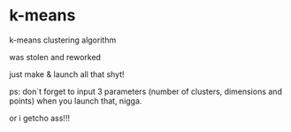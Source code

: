 # k-means
k-means clustering algorithm

was stolen and reworked

just make & launch all that shyt!

ps: don`t forget to input 3 parameters (number of clusters, dimensions and points) when you launch that, nigga.

or i getcho ass!!!
